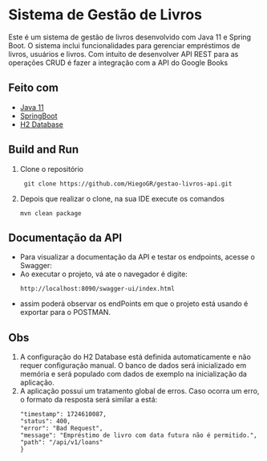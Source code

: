 # Sistema de Gestão de Livros

Este é um sistema de gestão de livros desenvolvido com Java 11 e Spring Boot. 
O sistema inclui funcionalidades para gerenciar empréstimos de livros, usuários e livros. 
Com intuito de desenvolver API REST para as operações CRUD é fazer a integração com a API do Google Books

## Feito com
* [Java 11](#Título-e-Imagem-de-capa)
* [SpringBoot](#badges)
* [H2 Database](#badges)

## Build and Run

1. Clone o repositório

   ``` git clone https://github.com/HiegoGR/gestao-livros-api.git```

2. Depois que realizar o clone, na sua IDE execute os comandos

   ``` mvn clean package ```


## Documentação da API
* Para visualizar a documentação da API e testar os endpoints, acesse o Swagger:
* Ao executar o projeto, vá ate o navegador é digite:
  ```
  http://localhost:8090/swagger-ui/index.html    
* assim poderá observar os endPoints em que o projeto está usando é exportar para o POSTMAN.


## Obs

1. A configuração do H2 Database está definida automaticamente e não requer configuração manual. 
   O banco de dados será inicializado em memória e será populado com dados de exemplo na inicialização 
   da aplicação.
2. A aplicação possui um tratamento global de erros. Caso ocorra um erro, 
   o formato da resposta será similar a está:
     ``` {
   "timestamp": 1724610087,
   "status": 400,
   "error": "Bad Request",
   "message": "Empréstimo de livro com data futura não é permitido.",
   "path": "/api/v1/loans"
   }